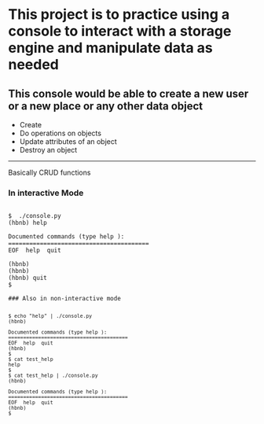 # This project is to practice using a console to interact with a storage engine and manipulate data as needed

## This console would be able to create a new user or a new place or any other data object
* Create
* Do operations on objects
* Update attributes of an object
* Destroy an object

**********
Basically CRUD functions

### In interactive Mode
<pre><code>
$  ./console.py
(hbnb) help

Documented commands (type help <topic>):
========================================
EOF  help  quit

(hbnb) 
(hbnb) 
(hbnb) quit
$

### Also in non-interactive mode
<pre><code>
$ echo "help" | ./console.py
(hbnb)

Documented commands (type help <topic>):
========================================
EOF  help  quit
(hbnb) 
$
$ cat test_help
help
$
$ cat test_help | ./console.py
(hbnb)

Documented commands (type help <topic>):
========================================
EOF  help  quit
(hbnb) 
$
<pre><code>
